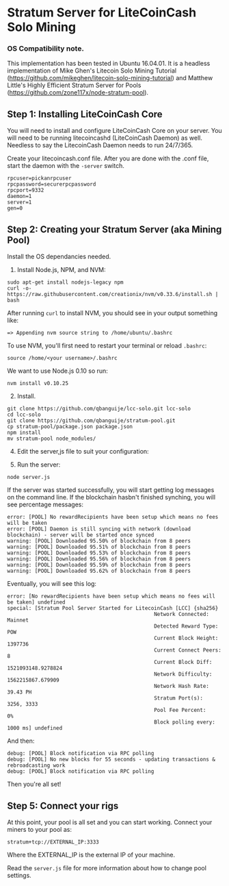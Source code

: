 # Stratum Server for LiteCoinCash Solo Mining

### OS Compatibility note.

This implementation has been tested in Ubuntu 16.04.01. It is a headless implementation of Mike Ghen's Litecoin Solo Mining Tutorial (https://github.com/mikeghen/litecoin-solo-mining-tutorial) and Matthew Little's Highly Efficient Stratum Server for Pools (https://github.com/zone117x/node-stratum-pool).

## Step 1: Installing LiteCoinCash Core

You will need to install and configure LiteCoinCash Core on your server. You will need to be running litecoincashd (LiteCoinCash Daemon) as well. Needless to say the LitecoinCash Daemon needs to run 24/7/365.

Create your litecoincash.conf file. After you are done with the .conf file, start the daemon with the ```-server``` switch.

```
rpcuser=pickanrpcuser
rpcpassword=securerpcpassword
rpcport=9332
daemon=1
server=1
gen=0
```

## Step 2: Creating your Stratum Server (aka Mining Pool)

Install the OS dependancies needed.

1. Install Node.js, NPM, and NVM:

```
sudo apt-get install nodejs-legacy npm
curl -o- https://raw.githubusercontent.com/creationix/nvm/v0.33.6/install.sh | bash
```
After running `curl` to install NVM, you should see in your output something like:
```
=> Appending nvm source string to /home/ubuntu/.bashrc
```
To use NVM, you'll first need to restart your terminal or reload `.bashrc`:
```
source /home/<your username>/.bashrc
```
We want to use Node.js 0.10 so run:
```
nvm install v0.10.25
```

2. Install.

```
git clone https://github.com/qbanguije/lcc-solo.git lcc-solo
cd lcc-solo
git clone https://github.com/qbanguije/stratum-pool.git
cp stratum-pool/package.json package.json
npm install
mv stratum-pool node_modules/
```

4. Edit the server,js file to suit your configuration:

5. Run the server:

```
node server.js
```

If the server was started successfully, you will start getting log messages on the command line. If the blockchain hasbn't finished synching, you will see percentage messages:
```
error: [POOL] No rewardRecipients have been setup which means no fees will be taken
error: [POOL] Daemon is still syncing with network (download blockchain) - server will be started once synced
warning: [POOL] Downloaded 95.50% of blockchain from 8 peers
warning: [POOL] Downloaded 95.51% of blockchain from 8 peers
warning: [POOL] Downloaded 95.53% of blockchain from 8 peers
warning: [POOL] Downloaded 95.56% of blockchain from 8 peers
warning: [POOL] Downloaded 95.59% of blockchain from 8 peers
warning: [POOL] Downloaded 95.62% of blockchain from 8 peers
```

Eventually, you will see this log:
```
error: [No rewardRecipients have been setup which means no fees will be taken] undefined
special: [Stratum Pool Server Started for LitecoinCash [LCC] {sha256}
                                                Network Connected:      Mainnet
                                                Detected Reward Type:   POW
                                                Current Block Height:   1397736
                                                Current Connect Peers:  8
                                                Current Block Diff:     1521093148.9278824
                                                Network Difficulty:     1562215867.679909
                                                Network Hash Rate:      39.43 PH
                                                Stratum Port(s):        3256, 3333
                                                Pool Fee Percent:       0%
                                                Block polling every:    1000 ms] undefined
```
And then:
```
debug: [POOL] Block notification via RPC polling
debug: [POOL] No new blocks for 55 seconds - updating transactions & rebroadcasting work
debug: [POOL] Block notification via RPC polling
```
Then you're all set!

## Step 5: Connect your rigs

At this point, your pool is all set and you can start working. Connect your miners to your pool as:

```
stratum+tcp://EXTERNAL_IP:3333
```

Where the EXTERNAL_IP is the external IP of your machine.

Read the `server.js` file for more information about how to change pool settings.
